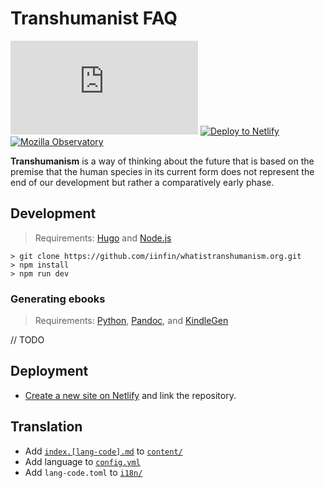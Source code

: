 # Transhumanist FAQ

[![License](https://img.shields.io/github/license/iinfin/whatistranshumanism.org?style=flat&colorA=000000&colorB=000000)](https://unlicense.org)
[![Deploy to Netlify](https://img.shields.io/badge/deploy%20to-Netlify-000000.svg?style=flat&colorA=000000)](https://app.netlify.com/start/deploy?repository=https://github.com/iinfin/whatistranshumanism.org&stack=cms)
[![Mozilla Observatory](https://img.shields.io/mozilla-observatory/grade-score/hbp.netlify.com.svg?style=flat&colorA=000000&colorB=000000)](https://observatory.mozilla.org/analyze/transhumanism.netlify.com)

**Transhumanism** is a way of thinking about the future that is based on the premise that the human species in its current form does not represent the end of our development but rather a comparatively early phase.

## Development

> Requirements: [Hugo](https://gohugo.io/getting-started/installing) and [Node.js](https://nodejs.org/en/download/current)

```
> git clone https://github.com/iinfin/whatistranshumanism.org.git
> npm install
> npm run dev
```

### Generating ebooks

> Requirements: [Python](https://python.org/downloads), [Pandoc](https://pandoc.org/installing.html), and [KindleGen](https://amazon.com/gp/feature.html?docId=1000765211)

// TODO

## Deployment

- [Create a new site on Netlify](https://app.netlify.com/start) and link the repository.

## Translation

- Add [`index.[lang-code].md`](https://www.w3schools.com/tags/ref_language_codes.asp) to [`content/`](content/)
- Add language to [`config.yml`](config.yml)
- Add `lang-code.toml` to [`i18n/`](i18n/)
